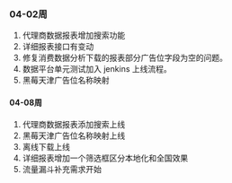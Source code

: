 ### 04-02周
1. 代理商数据报表增加搜索功能
2. 详细报表接口有变动
3. 修复消费数据分析下载的报表部分广告位字段为空的问题。
4. 数据平台单元测试加入 jenkins 上线流程。
5. 黑莓天津广告位名称映射

#### 04-08周
1. 代理商数据报表添加搜索上线
2. 黑莓天津广告位名称映射上线
3. 离线下载上线
4. 详细报表增加一个筛选框区分本地化和全国效果
5. 流量漏斗补充需求开始